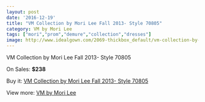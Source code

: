 ```yaml
---
layout: post
date: '2016-12-19'
title: "VM Collection by Mori Lee Fall 2013- Style 70805"
category: VM by Mori Lee
tags: ["mori","prom","demure","collection","dresses"]
image: http://www.idealgown.com/2069-thickbox_default/vm-collection-by-mori-lee-fall-2013-style-70805.jpg
---
```

VM Collection by Mori Lee Fall 2013- Style 70805

On Sales: **$238**
<a href="https://www.idealgown.com/en/vm-by-mori-lee/991-vm-collection-by-mori-lee-fall-2013-style-70805.html"><amp-img layout="responsive" width="600" height="600" src="//www.idealgown.com/2069-thickbox_default/vm-collection-by-mori-lee-fall-2013-style-70805.jpg" alt="VM Collection by Mori Lee Fall 2013- Style 70805 0" /></a>
<a href="https://www.idealgown.com/en/vm-by-mori-lee/991-vm-collection-by-mori-lee-fall-2013-style-70805.html"><amp-img layout="responsive" width="600" height="600" src="//www.idealgown.com/2071-thickbox_default/vm-collection-by-mori-lee-fall-2013-style-70805.jpg" alt="VM Collection by Mori Lee Fall 2013- Style 70805 1" /></a>
<a href="https://www.idealgown.com/en/vm-by-mori-lee/991-vm-collection-by-mori-lee-fall-2013-style-70805.html"><amp-img layout="responsive" width="600" height="600" src="//www.idealgown.com/2070-thickbox_default/vm-collection-by-mori-lee-fall-2013-style-70805.jpg" alt="VM Collection by Mori Lee Fall 2013- Style 70805 2" /></a>

Buy it: [VM Collection by Mori Lee Fall 2013- Style 70805](https://www.idealgown.com/en/vm-by-mori-lee/991-vm-collection-by-mori-lee-fall-2013-style-70805.html "VM Collection by Mori Lee Fall 2013- Style 70805")

View more: [VM by Mori Lee](https://www.idealgown.com/en/13-vm-by-mori-lee "VM by Mori Lee")